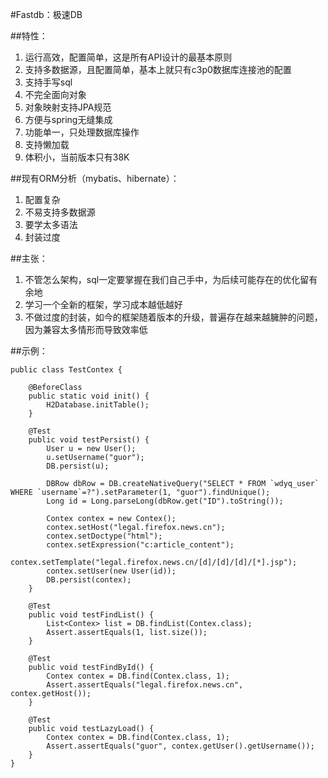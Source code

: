 #Fastdb：极速DB


##特性：


1. 运行高效，配置简单，这是所有API设计的最基本原则
2. 支持多数据源，且配置简单，基本上就只有c3p0数据库连接池的配置
3. 支持手写sql
4. 不完全面向对象
5. 对象映射支持JPA规范
6. 方便与spring无缝集成
7. 功能单一，只处理数据库操作
8. 支持懒加载
9. 体积小，当前版本只有38K


##现有ORM分析（mybatis、hibernate）：


1. 配置复杂
2. 不易支持多数据源
3. 要学太多语法
4. 封装过度


##主张：


1. 不管怎么架构，sql一定要掌握在我们自己手中，为后续可能存在的优化留有余地
2. 学习一个全新的框架，学习成本越低越好
3. 不做过度的封装，如今的框架随着版本的升级，普遍存在越来越臃肿的问题，因为兼容太多情形而导致效率低


##示例：


    public class TestContex {

		@BeforeClass
		public static void init() {
			H2Database.initTable();
		}

		@Test
		public void testPersist() {
			User u = new User();
			u.setUsername("guor");
			DB.persist(u);
	
			DBRow dbRow = DB.createNativeQuery("SELECT * FROM `wdyq_user` WHERE `username`=?").setParameter(1, "guor").findUnique();
			Long id = Long.parseLong(dbRow.get("ID").toString());
	
			Contex contex = new Contex();
			contex.setHost("legal.firefox.news.cn");
			contex.setDoctype("html");
			contex.setExpression("c:article_content");
			contex.setTemplate("legal.firefox.news.cn/[d]/[d]/[d]/[*].jsp");
			contex.setUser(new User(id));
			DB.persist(contex);
		}

		@Test
		public void testFindList() {
			List<Contex> list = DB.findList(Contex.class);
			Assert.assertEquals(1, list.size());
		}

		@Test
		public void testFindById() {
			Contex contex = DB.find(Contex.class, 1);
			Assert.assertEquals("legal.firefox.news.cn", contex.getHost());
		}

		@Test
		public void testLazyLoad() {
			Contex contex = DB.find(Contex.class, 1);
			Assert.assertEquals("guor", contex.getUser().getUsername());
		}
	}
